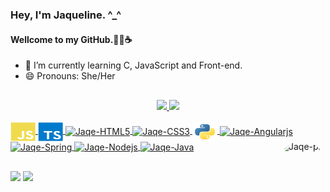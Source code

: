 ### Hey, I'm Jaqueline. ^_^
#### Wellcome to my GitHub.🖖🍕☕

- 🌱 I’m currently learning C, JavaScript and Front-end.
- 😄 Pronouns: She/Her

##

<div align="center">
  <a href="https://github.com/jaqezita">
  <img height="140em" src="https://github-readme-stats.vercel.app/api?username=jaqezita&show_icons=true&theme=gruvbox&include_all_commits=true&count_private=false"/>
  <img height="140em" src="https://github-readme-stats.vercel.app/api/top-langs/?username=jaqezita&layout=compact&theme=gruvbox"/>
    </div>
<div style="display: inline_block"><br>
  <img align="center" alt="Jaqe-Js" height="30" width="40" src="https://raw.githubusercontent.com/devicons/devicon/master/icons/javascript/javascript-plain.svg">
  <img align="center" alt="Jaqe-C" height="30" width="40" src="https://raw.githubusercontent.com/devicons/devicon/master/icons/typescript/typescript-plain.svg">
  <img align="center" alt="Jaqe-HTML5" height="30" width="60" src="https://img.shields.io/badge/HTML5-E34F26?style=for-the-badge&logo=html5&logoColor=white">
  <img align="center" alt="Jaqe-CSS3" height="30" width="60" src="https://img.shields.io/badge/CSS3-1572B6?style=for-the-badge&logo=css3&logoColor=white">
  <img align="center" alt="Jaqe-Python" height="30" width="40" src="https://raw.githubusercontent.com/devicons/devicon/master/icons/python/python-original.svg">
  <img align="center" alt="Jaqe-Angularjs" height="30" width="80" src="https://img.shields.io/badge/AngularJS-E23237?style=for-the-badge&logo=angularjs&logoColor=white">
  <img align="center" alt="Jaqe-Spring" height="30" width="60" src="https://img.shields.io/badge/Spring-6DB33F?style=for-the-badge&logo=spring&logoColor=white">
  <img align="center" alt="Jaqe-Nodejs" height="30" width="60" src="https://img.shields.io/badge/Node.js-43853D?style=for-the-badge&logo=node.js&logoColor=white">
  <img align="center" alt="Jaqe-Java" height="30" width="60" src="https://img.shields.io/badge/Java-ED8B00?style=for-the-badge&logo=java&logoColor=white">
  <img align="right" alt="Jaqe-pic" height="150" style="border-radius:50px;" src="https://media.discordapp.net/attachments/1021438070727381063/1032125092269924394/download20221003035614.png?width=450&height=450">
</div>
  
  ##
<div> 
  <a href = "mailto:jaque_hp@hotmail.com"><img src="https://img.shields.io/badge/-Gmail-%23333?style=for-the-badge&logo=gmail&logoColor=white" target="_blank"></a>
  <a href="https://www.linkedin.com/in/jaqueline-ribeiro-inocencio-088967ba/" target="_blank"><img src="https://img.shields.io/badge/-LinkedIn-%230077B5?style=for-the-badge&logo=linkedin&logoColor=white" target="_blank"></a> 
</div>
